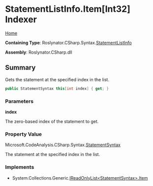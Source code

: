<a name="_top"></a>

# StatementListInfo\.Item\[Int32\] Indexer

[Home](../../../../../README.md#_top)

**Containing Type**: Roslynator\.CSharp\.Syntax\.[StatementListInfo](../README.md#_top)

**Assembly**: Roslynator\.CSharp\.dll

## Summary

Gets the statement at the specified index in the list\.

```csharp
public StatementSyntax this[int index] { get; }
```

### Parameters

**index**

The zero\-based index of the statement to get\. 

### Property Value

Microsoft\.CodeAnalysis\.CSharp\.Syntax\.[StatementSyntax](https://docs.microsoft.com/en-us/dotnet/api/microsoft.codeanalysis.csharp.syntax.statementsyntax)

The statement at the specified index in the list\.

### Implements

* System\.Collections\.Generic\.[IReadOnlyList\<StatementSyntax>.Item](https://docs.microsoft.com/en-us/dotnet/api/system.collections.generic.ireadonlylist-1.item)
